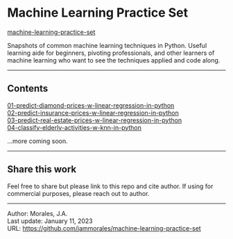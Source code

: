 # Machine Learning Practice Set  
[machine-learning-practice-set](https://github.com/jammorales/machine-learning-practice-set)  
  
Snapshots of common machine learning techniques in Python. Useful learning aide for beginners, pivoting professionals, and other learners of machine learning who want to see the techniques applied and code along.  

---

## Contents

[01-predict-diamond-prices-w-linear-regression-in-python](https://github.com/jammorales/machine-learning-practice-set/tree/main/01-predict-diamond-prices-w-linear-regression-in-python)  
[02-predict-insurance-prices-w-linear-regression-in-python](https://github.com/jammorales/machine-learning-practice-set/tree/main/02-predict-insurance-prices-w-linear-regression-in-python)   
[03-predict-real-estate-prices-w-linear-regression-in-python](https://github.com/jammorales/machine-learning-practice-set/tree/main/02-predict-real-estate-prices-w-linear-regression-in-python)  
[04-classify-elderly-activities-w-knn-in-python](https://github.com/jammorales/machine-learning-practice-set/tree/main/04-classify-elderly-activities-w-knn-in-python)  

...more coming soon.

---
## Share this work
Feel free to share but please link to this repo and cite author. If using for commercial purposes, please reach out to author.

---
Author: Morales, J.A.  
Last update: January 11, 2023  
URL: https://github.com/jammorales/machine-learning-practice-set
